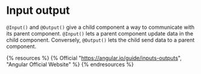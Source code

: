 # Input output

`@Input()` and `@Output()` give a child component a way to communicate with its parent component. `@Input()` lets a parent component update data in the child component. Conversely, `@Output()` lets the child send data to a parent component.

{% resources %}
  {% Official "https://angular.io/guide/inputs-outputs", "Angular Official Website" %}
{% endresources %}
